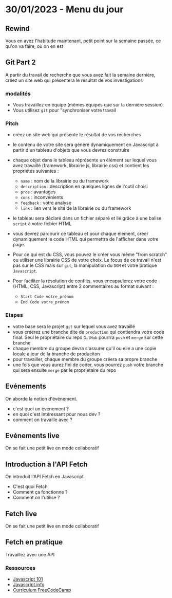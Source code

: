 # 30/01/2023 - Menu du jour

## Rewind

Vous en avez l'habitude maintenant, petit point sur la semaine passée, ce qu'on va faire, où on en est

## Git Part 2

A partir du travail de recherche que vous avez fait la semaine dernière, créez un site web qui présentera le résultat de vos investigations

### modalités

- Vous travaillez en équipe (mêmes équipes que sur la dernière session)
- Vous utilisez `git` pour "synchroniser votre travail

### Pitch

- créez un site web qui présente le résultat de vos recherches
- le contenu de votre site sera généré dynamiquement en Javascript à partir d'un tableau d'objets que vous devrez construire
- chaque objet dans le tableau réprésente un élément sur lequel vous avez travaillé (framework, librairie js, librairie css) et contient les propriétés suivantes :

  - `name` : nom de la librairie ou du framework
  - `description` : description en quelques lignes de l'outil choisi
  - `pros` : avantages
  - `cons` : inconvénients
  - `feedback` : votre analyse
  - `link` : lien vers le site de la librairie ou du framework

- le tableau sera déclaré dans un fichier séparé et lié grâce à une balise `script` à votre fichier HTML
- vous devrez parcourir ce tableau et pour chaque élément, créer dynamiquement le code HTML qui permettra de l'afficher dans votre page.
- Pour ce qui est du CSS, vous pouvez le créer vous même "from scratch" ou utiliser une librairie CSS de votre choix. Le focus de ce travail n'est pas sur le CSS mais sur `git`, la manipulation du `DOM` et votre pratique `Javascript`.
- Pour faciliter la résolution de conflits, vous encapsulerez votre code (HTML, CSS, Javascript) entre 2 commentaires au format suivant :
  - `Start Code votre_prénom`
  - `End Code votre_prénom`

### Etapes

- votre base sera le projet `git` sur lequel vous avez travaillé
- vous créerez une branche dite de `production` qui contiendra votre code final. Seul le propriétaire du repo `GitHub` pourrra `push` et `merge` sur cette branche
- chaque membre du groupe devra s'assurer qu'il ou elle a une copie locale à jour de la branche de produciton
- pour travailler, chaque membre du groupe créera sa propre branche
- une fois que vous aurez fini de coder, vous pourrez `push` votre branche qui sera ensuite `merge` par le propriétaire du repo

## Evénements

On aborde la notion d'événement.

- c'est quoi un événement ?
- en quoi c'est intéressant pour nous dev ?
- comment on travaille avec ?

## Evénements live

On se fait une petit live en mode collaboratif

## Introduction à l'API Fetch

On introduit l'API Fetch en Javascript

- C'est quoi Fetch
- Comment ça fonctionne ?
- Comment on l'utilise ?

## Fetch live

On se fait une petit live en mode collaboratif

## Fetch en pratique

Travaillez avec une API

### Ressources

- [Javascript 101](https://capable-profiterole-4848e2.netlify.app/)
- [Javascript.info](https://javascript.info/)
- [Curriculum FreeCodeCamp](https://www.freecodecamp.org/learn/javascript-algorithms-and-data-structures/#basic-javascript)
